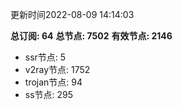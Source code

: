 更新时间2022-08-09 14:14:03

**总订阅: 64**
**总节点: 7502**
**有效节点: 2146**
- ssr节点: 5
- v2ray节点: 1752
- trojan节点: 94
- ss节点: 295
